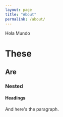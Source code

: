 ```yaml
---
layout: page
title: "About"
permalink: /about/
---
```


Hola Mundo

# These

## Are

### Nested

#### Headings

And here's the paragraph.

